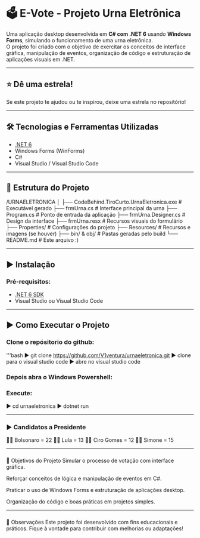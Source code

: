# 🗳️ E-Vote - Projeto Urna Eletrônica

Uma aplicação desktop desenvolvida em **C# com .NET 6** usando **Windows Forms**, simulando o funcionamento de uma urna eletrônica.  
O projeto foi criado com o objetivo de exercitar os conceitos de interface gráfica, manipulação de eventos, organização de código e estruturação de aplicações visuais em .NET.

---

## ⭐ Dê uma estrela!
Se este projeto te ajudou ou te inspirou, deixe uma estrela no repositório!

---

## 🛠️ Tecnologias e Ferramentas Utilizadas

- [.NET 6](https://dotnet.microsoft.com/en-us/download/dotnet/6.0)
- Windows Forms (WinForms)
- C#
- Visual Studio / Visual Studio Code

---

## 📁 Estrutura do Projeto

/URNAELETRONICA
│
├── CodeBehind.TiroCurto.UrnaEletronica.exe # Executável gerado
├── frmUrna.cs # Interface principal da urna
├── Program.cs # Ponto de entrada da aplicação
├── frmUrna.Designer.cs # Design da interface
├── frmUrna.resx # Recursos visuais do formulário
├── Properties/ # Configurações do projeto
├── Resources/ # Recursos e imagens (se houver)
├── bin/ & obj/ # Pastas geradas pelo build
└── README.md # Este arquivo :)

---

## ▶️ Instalação

### Pré-requisitos:
- [.NET 6 SDK](https://dotnet.microsoft.com/en-us/download/dotnet/6.0)
- Visual Studio ou Visual Studio Code

---
## ▶️ Como Executar o Projeto

### Clone o repósitorio do github:

'''bash
▶️ git clone https://github.com/V1ventura/urnaeletronica.git
▶️ clone para o visual studio code
▶️ abre no visual studio code

### Depois abra o Windows Powershell:

### Execute:
▶️ cd urnaeletronica
▶️ dotnet run

---
### ▶️ Candidatos a Presidente
👨‍✈️ Bolsonaro = 22
👩‍🌾 Lula = 13
👨‍💼 Ciro Gomes = 12
👩‍💼 Simone = 15

---
###

🎯 Objetivos do Projeto
Simular o processo de votação com interface gráfica.

Reforçar conceitos de lógica e manipulação de eventos em C#.

Praticar o uso de Windows Forms e estruturação de aplicações desktop.

Organização do código e boas práticas em projetos simples.

---
###

📌 Observações
Este projeto foi desenvolvido com fins educacionais e práticos.
Fique à vontade para contribuir com melhorias ou adaptações!



